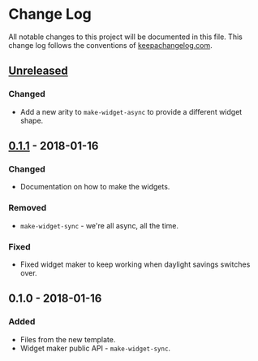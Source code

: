 # Change Log
All notable changes to this project will be documented in this file. This change log follows the conventions of [keepachangelog.com](http://keepachangelog.com/).

## [Unreleased]
### Changed
- Add a new arity to `make-widget-async` to provide a different widget shape.

## [0.1.1] - 2018-01-16
### Changed
- Documentation on how to make the widgets.

### Removed
- `make-widget-sync` - we're all async, all the time.

### Fixed
- Fixed widget maker to keep working when daylight savings switches over.

## 0.1.0 - 2018-01-16
### Added
- Files from the new template.
- Widget maker public API - `make-widget-sync`.

[Unreleased]: https://github.com/your-name/budget/compare/0.1.1...HEAD
[0.1.1]: https://github.com/your-name/budget/compare/0.1.0...0.1.1

